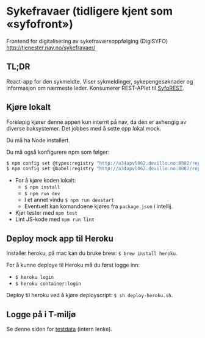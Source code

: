 # Sykefravaer (tidligere kjent som «syfofront»)
Frontend for digitalisering av sykefraværsoppfølging (DigiSYFO) http://tjenester.nav.no/sykefravaer/

## TL;DR
React-app for den sykmeldte. Viser sykmeldinger, sykepengesøknader og informasjon om nærmeste leder.
Konsumerer REST-APIet til [SyfoREST](http://stash.devillo.no/projects/SYFO/repos/syforest).

## Kjøre lokalt
Foreløpig kjører denne appen kun internt på nav, da den er avhengig av diverse baksystemer. Det jobbes med å sette opp lokal mock.

Du må ha Node installert.

Du må også konfigurere npm som følger:

```bash
$ npm config set @types:registry "http://a34apvl062.devillo.no:8082/repository/npm-all"
$ npm config set @babel:registry "http://a34apvl062.devillo.no:8082/repository/npm-all"
```

* For å kjøre koden lokalt: 
    - `$ npm install`
    - `$ npm run dev`
    - I et annet vindu `$ npm run devstart`
    - Eventuelt kan komandoene kjøres fra `package.json` i intellij.
* Kjør tester med `npm test`
* Lint JS-kode med `npm run lint`

## Deploy mock app til Heroku
Installer heroku, på mac kan du bruke brew: `$ brew install heroku`.

For å kunne deploye til Heroku må du først logge inn: 
* `$ heroku login`
* `$ heroku container:login`

Deploy til heroku ved å kjøre deployscript: `$ sh deploy-heroku.sh`.

## Logge på i T-miljø
Se denne siden for [testdata](http://confluence.adeo.no/display/Digisyfo/Testdata+Barken) (intern lenke).
